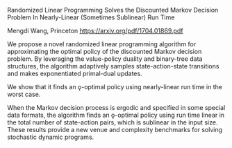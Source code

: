 Randomized Linear Programming Solves the Discounted Markov Decision Problem In Nearly-Linear (Sometimes Sublinear) Run Time

Mengdi Wang, Princeton
https://arxiv.org/pdf/1704.01869.pdf

We propose a novel randomized linear programming algorithm for approximating the optimal policy of the discounted Markov decision problem. By leveraging the value-policy duality and binary-tree
data structures, the algorithm adaptively samples state-action-state transitions and makes exponentiated primal-dual updates. 

We show that it finds an ǫ-optimal policy using nearly-linear run time in the worst
case. 

When the Markov decision process is ergodic and specified in some special data formats, the algorithm finds an ǫ-optimal policy using run time linear in the total number of state-action pairs, which
is sublinear in the input size. These results provide a new venue and complexity benchmarks for solving stochastic dynamic programs.
